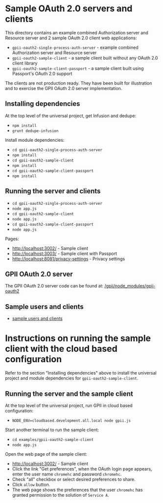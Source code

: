 Sample OAuth 2.0 servers and clients
====================================

This directory contains an example combined Authorization server and Resource server and 2 sample OAuth 2.0 client web applications:

- `gpii-oauth2-single-process-auth-server` - example combined Authorization server and Resource server
- `gpii-oauth2-sample-client` - a sample client built without any OAuth 2.0 client library
- `gpii-oauth2-sample-client-passport` - a sample client built using Passport's OAuth 2.0 support

The clients are not production ready. They have been built for illustration and to exercise the GPII OAuth 2.0 server implementation.

Installing dependencies
-----------------------

At the top level of the universal project, get Infusion and dedupe:

- `npm install`
- `grunt dedupe-infusion`

Install module dependencies:

- `cd gpii-oauth2-single-process-auth-server`
- `npm install`
- `cd gpii-oauth2-sample-client`
- `npm install`
- `cd gpii-oauth2-sample-client-passport`
- `npm install`

Running the server and clients
------------------------------

- `cd gpii-oauth2-single-process-auth-server`
- `node app.js`
- `cd gpii-oauth2-sample-client`
- `node app.js`
- `cd gpii-oauth2-sample-client-passport`
- `node app.js`

Pages:

- [http://localhost:3002/](http://localhost:3002/) - Sample client
- [http://localhost:3003/](http://localhost:3003/) - Sample client with Passport
- [http://localhost:8081/privacy-settings](http://localhost:8081/privacy-settings) - Privacy settings

GPII OAuth 2.0 server
---------------------

The GPII OAuth 2.0 server code can be found at: [/gpii/node_modules/gpii-oauth2](../gpii/node_modules/gpii-oauth2)

Sample users and clients
------------------------

- [sample users and clients](gpii-oauth2-sample-data/src/DataStoreWithSampleData.js)

Instructions on running the sample client with the cloud based configuration
============================================================================

Refer to the section "Installing dependencies" above to install the universal project and module dependencies for `gpii-oauth2-sample-client`. 

Running the server and the sample client
----------------------------------------

At the top level of the universal project, run GPII in cloud based configuration:

- `NODE_ENV=cloudbased.development.all.local node gpii.js`

Start another terminal to run the sample client:

- `cd examples/gpii-oauth2-sample-client`
- `node app.js`

Open the web page of the sample client:

- [http://localhost:3002/](http://localhost:3002/) - Sample client
- Click the link "Get preferences", when the OAuth login page appears, enter the user name `chromehc` and password `chromehc`.
- Check "all" checkbox or select desired preferences to share. 
- Click `allow` button.
- The web page shows the preferences that the user `chromehc` has granted permission to the solution of `Service A`.
